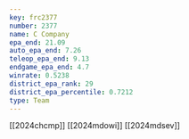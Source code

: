 ```yaml
---
key: frc2377
number: 2377
name: C Company
epa_end: 21.09
auto_epa_end: 7.26
teleop_epa_end: 9.13
endgame_epa_end: 4.7
winrate: 0.5238
district_epa_rank: 29
district_epa_percentile: 0.7212
type: Team
---
```

[[2024chcmp]]
[[2024mdowi]]
[[2024mdsev]]
